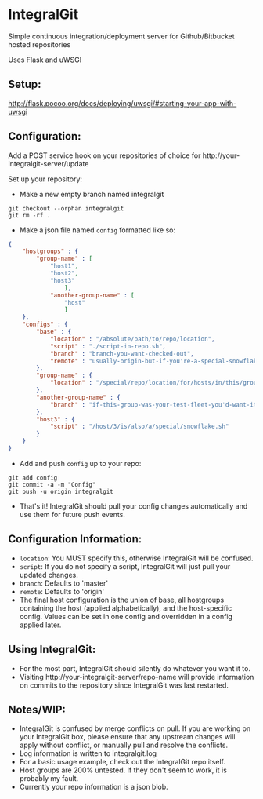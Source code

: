 IntegralGit
===========
Simple continuous integration/deployment server for Github/Bitbucket hosted repositories

Uses Flask and uWSGI

Setup:
-----
http://flask.pocoo.org/docs/deploying/uwsgi/#starting-your-app-with-uwsgi


Configuration:
--------------
Add a POST service hook on your repositories of choice for http://your-integralgit-server/update

Set up your repository:
* Make a new empty branch named integralgit

```
git checkout --orphan integralgit
git rm -rf .
```

* Make a json file named ``config`` formatted like so:

```JSON
{
	"hostgroups" : {
		"group-name" : [
			"host1",
			"host2",
			"host3"
				],
			"another-group-name" : [
				"host"
				]
	},
	"configs" : {
		"base" : {
			"location" : "/absolute/path/to/repo/location",
			"script" : "./script-in-repo.sh",
			"branch" : "branch-you-want-checked-out",
			"remote" : "usually-origin-but-if-you're-a-special-snowflake-you-can-change-this"
		},
		"group-name" : {
			"location" : "/special/repo/location/for/hosts/in/this/group"
		},
		"another-group-name" : {
			"branch" : "if-this-group-was-your-test-fleet-you'd-want-it-to-use-your-dev-branch-instead-of-master"
		},
		"host3" : {
			"script" : "/host/3/is/also/a/special/snowflake.sh"
		}
	}
}
```

* Add and push ``config`` up to your repo:

```
git add config
git commit -a -m "Config"
git push -u origin integralgit
```

* That's it! IntegralGit should pull your config changes automatically and use them for future push events.

Configuration Information:
--------------------------
* `location`: You MUST specify this, otherwise IntegralGit will be confused.
* `script`: If you do not specify a script, IntegralGit will just pull your updated changes.
* `branch`: Defaults to 'master'
* `remote`: Defaults to 'origin'
* The final host configuration is the union of base, all hostgroups containing the host (applied alphabetically), and the host-specific config. Values can be set in one config and overridden in a config applied later.

Using IntegralGit:
-----------------
* For the most part, IntegralGit should silently do whatever you want it to.
* Visiting http://your-integralgit-server/repo-name will provide information on commits to the repository since IntegralGit was last restarted.

Notes/WIP:
---------
* IntegralGit is confused by merge conflicts on pull. If you are working on your IntegralGit box, please ensure that any upstream changes will apply without conflict, or manually pull and resolve the conflicts.
* Log information is written to integralgit.log
* For a basic usage example, check out the IntegralGit repo itself.
* Host groups are 200% untested. If they don't seem to work, it is probably my fault.
* Currently your repo information is a json blob.
